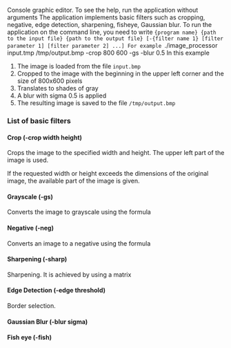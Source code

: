 Console graphic editor. To see the help, run the application without arguments
The application implements basic filters such as cropping, negative, edge detection, sharpening, fisheye, Gaussian blur. To run the application on the command line, you need to write `{program name} {path to the input file} {path to the output file}
[-{filter name 1} [filter parameter 1] [filter parameter 2] ...]
For example `./image_processor input.tmp /tmp/output.bmp -crop 800 600 -gs -blur 0.5
In this example
1. The image is loaded from the file `input.bmp`
2. Cropped to the image with the beginning in the upper left corner and the size of 800x600 pixels
3. Translates to shades of gray
4. A blur with sigma 0.5 is applied
5. The resulting image is saved to the file `/tmp/output.bmp`
### List of basic filters

#### Crop (-crop width height)
Crops the image to the specified width and height. The upper left part of the image is used.

If the requested width or height exceeds the dimensions of the original image, the available part of the image is given.

#### Grayscale (-gs)
Converts the image to grayscale using the formula

#### Negative (-neg)
Converts an image to a negative using the formula

#### Sharpening (-sharp)
Sharpening. It is achieved by using a matrix

#### Edge Detection (-edge threshold)
Border selection.

#### Gaussian Blur (-blur sigma)

#### Fish eye (-fish)
